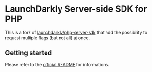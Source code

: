 # LaunchDarkly Server-side SDK for PHP

This is a fork of [launchdarkly/php-server-sdk](https://github.com/launchdarkly/php-server-sdk) that add the possibility to request multiple flags (but not all) at once.

## Getting started

Please refer to the [official README](https://github.com/launchdarkly/php-server-sdk) for informations.
